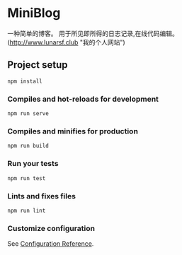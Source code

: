 # MiniBlog

一种简单的博客。 用于所见即所得的日志记录,在线代码编辑。
(http://www.lunarsf.club "我的个人网站")

## Project setup
```
npm install
```

### Compiles and hot-reloads for development
```
npm run serve
```

### Compiles and minifies for production
```
npm run build
```

### Run your tests
```
npm run test
```

### Lints and fixes files
```
npm run lint
```

### Customize configuration
See [Configuration Reference](https://cli.vuejs.org/config/).
